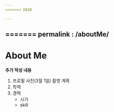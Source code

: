 ```yaml
---
<<<<<<< HEAD

---
```

=======
permalink : /aboutMe/
---

# About Me
__추가 작성 내용__
1. 프로필 사진(3월 1일) 촬영 계획
2. 학력
3. 경력 
    * 시기
    * skill
